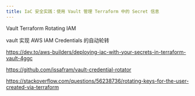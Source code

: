 ```yaml
---
title: IaC 安全实践：使用 Vault 管理 Terraform 中的 Secret 信息
---
```

Vault Terraform Rotating IAM

vault 实现 AWS IAM Credentials 的自动轮转
<!-- truncate -->
https://dev.to/aws-builders/deploying-iac-with-your-secrets-in-terraform-vault-4ggc

https://github.com/issafram/vault-credential-rotator

https://stackoverflow.com/questions/56238736/rotating-keys-for-the-user-created-via-terraform